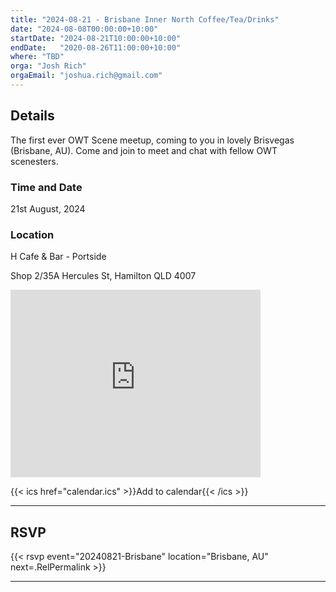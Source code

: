 ```yaml
---
title: "2024-08-21 - Brisbane Inner North Coffee/Tea/Drinks"
date: "2024-08-08T00:00:00+10:00"
startDate: "2024-08-21T10:00:00+10:00"
endDate:   "2020-08-26T11:00:00+10:00"
where: "TBD"
orga: "Josh Rich"
orgaEmail: "joshua.rich@gmail.com"
---
```


## Details

The first ever OWT Scene meetup, coming to you in lovely Brisvegas (Brisbane,
AU). Come and join to meet and chat with fellow OWT scenesters.

### Time and Date

21st August, 2024

### Location

H Cafe & Bar - Portside

Shop 2/35A Hercules St, Hamilton QLD 4007

<iframe src="https://www.google.com/maps/embed?pb=!1m18!1m12!1m3!1d3540.948486162102!2d153.06729371130626!3d-27.43971611533116!2m3!1f0!2f0!3f0!3m2!1i1024!2i768!4f13.1!3m3!1m2!1s0x6b9159e7a40b2099%3A0xc78a0b5de487f8e5!2sH%20Cafe%20%26%20Bar%20-%20Portside!5e0!3m2!1sen!2sau!4v1723158047070!5m2!1sen!2sau" width="400" height="300" style="border:0;" allowfullscreen="" loading="lazy" referrerpolicy="no-referrer-when-downgrade"></iframe>

{{< ics href="calendar.ics" >}}Add to calendar{{< /ics >}}

---

## RSVP

{{< rsvp event="20240821-Brisbane" location="Brisbane, AU" next=.RelPermalink >}}

---
